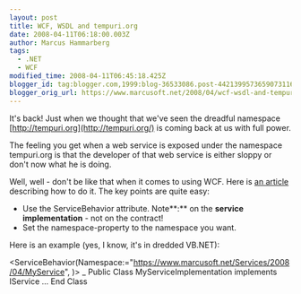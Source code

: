 ```yaml
---
layout: post
title: WCF, WSDL and tempuri.org
date: 2008-04-11T06:18:00.003Z
author: Marcus Hammarberg
tags:
  - .NET
  - WCF
modified_time: 2008-04-11T06:45:18.425Z
blogger_id: tag:blogger.com,1999:blog-36533086.post-4421399573659073116
blogger_orig_url: https://www.marcusoft.net/2008/04/wcf-wsdl-and-tempuriorg.html
---
```


It's
back! Just when we thought that we've seen the dreadful namespace
[http://tempuri.org](http://tempuri.org/) is coming back at us with full
power.

The feeling you get when a web service is exposed under the namespace
tempuri.org is that the developer of that web service is either sloppy
or don't now what he is doing.

Well, well - don't be like that when it comes to using WCF. Here is [an
article](http://www.pluralsight.com/blogs/kirillg/archive/2006/06/18/28380.aspx)
describing how to do it. The key points are quite easy:

- Use the ServiceBehavior attribute. Note**:** on the **service
  implementation** - not on the contract!
- Set the namespace-property to the namespace you want.

Here is an example (yes, I know, it's in dredded VB.NET):

\<ServiceBehavior(Namespace:="<https://www.marcusoft.net/Services/2008/04/MyService>",
)\> \_
Public Class MyServiceImplementation
implements IService
...
End Class
